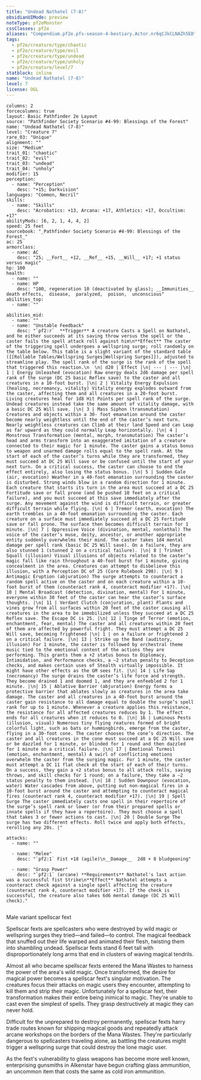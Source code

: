 ```yaml
---
title: "Undead Nathatel (7-8)"
obsidianUIMode: preview
noteType: pf2eMonster
cssClasses: pf2e
aliases: "Compendium.pf2e.pfs-season-4-bestiary.Actor.nr6qCJkCLNAZh5ED" 
tags:
  - pf2e/creature/type/chaotic
  - pf2e/creature/type/evil
  - pf2e/creature/type/undead
  - pf2e/creature/type/unholy
  - pf2e/creature/level/7
statblock: inline
name: "Undead Nathatel (7-8)"
level: 7
license: OGL
---
```


```statblock
columns: 2
forcecolumns: true
layout: Basic Pathfinder 2e Layout
source: "Pathfinder Society Scenario #4-99: Blessings of the Forest"
name: "Undead Nathatel (7-8)"
level: "Creature 7"
rare_03: "Unique"
alignment: ""
size: "Medium"
trait_01: "chaotic"
trait_02: "evil"
trait_03: "undead"
trait_04: "unholy"
modifier: 15
perception:
  - name: "Perception"
    desc: "+15; Darkvision"
languages: "Common, Necril"
skills:
  - name: "Skills"
    desc: "Acrobatics: +13, Arcana: +17, Athletics: +17, Occultism: +17"
abilityMods: [6, 2, 1, 4, 4, 2]
speed: 25 feet
sourcebook: "_Pathfinder Society Scenario #4-99: Blessings of the Forest_"
ac: 25
armorclass:
  - name: AC
    desc: "25; __Fort__ +12, __Ref__ +15, __Will__ +17; +1 status versus magic"
hp: 100
health:
  - name: ""
  - name: HP
    desc: "100, regeneration 10 (deactivated by glass); __Immunities__  death effects,  disease,  paralyzed,  poison,  unconscious"
abilities_top:
  - name: ""

abilities_mid:
  - name: ""
  - name: "Unstable Feedback"
    desc: "`pf2:r`  **Trigger** A creature Casts a Spell on Nathatel, and he either succeeds at its saving throw versus the spell or the caster fails the spell attack roll against him\n**Effect** The caster of the triggering spell undergoes a wellspring surge; roll randomly on the table below. This table is a slight variant of the standard table ([[Rollable Tables/Wellspring Surges|Wellspring Surges]]), adjusted to streamline play. The spell rank of the surge is the rank of the spell that triggered this reaction.\n  \n| d20 | Effect |\n| --- | --- |\n| 1 | Energy Unleashed (evocation) Raw energy deals 2d6 damage per spell rank of the surge (DC 25 basic Reflex save) to the caster and all creatures in a 10-foot burst. |\n| 2 | Vitality Energy Expulsion (healing, necromancy, vitality) Vitality energy explodes outward from the caster, affecting them and all creatures in a 20-foot burst. Living creatures heal for 1d8 Hit Points per spell rank of the surge. Undead creatures instead take the same amount of vitality damage, with a basic DC 25 Will save. |\n| 3 | Mass Siphon (transmutation) Creatures and objects within a 30- foot emanation around the caster become nearly weightless until the end of the caster’s next turn. Nearly weightless creatures can Climb at their land Speed and can Leap as far upward as they could normally Leap horizontally. |\n| 4 | Monstrous Transformation (mental, morph, transmutation) The caster’s head and arms transform into an exaggerated imitation of a creature connected to their magic for 1 minute. The caster gains a status bonus to weapon and unarmed damage rolls equal to the spell rank. At the start of each of the caster’s turns while they are transformed, they must succeed at DC 25 Will save or be confused until the start of your next turn. On a critical success, the caster can choose to end the effect entirely, also losing the status bonus. |\n| 5 | Sudden Gale (air, evocation) Weather in a 40-foot emanation surrounding the caster is disturbed. Strong winds blow in a random direction for 1 minute. Each creature that starts its turn in the area must succeed at a DC 25 Fortitude save or fall prone (and be pushed 10 feet on a critical failure), and you must succeed at this save immediately after the surge. Any movement against the wind is difficult terrain, or greater difficult terrain while flying. |\n| 6 | Tremor (earth, evocation) The earth trembles in a 40-foot emanation surrounding the caster. Each creature on a surface must immediately succeed at a DC 25 Fortitude save or fall prone. The surface then becomes difficult terrain for 1 minute. |\n| 7 | Oppressive Voice (divination, mental, nonlethal) The voice of the caster’s muse, deity, ancestor, or another appropriate entity suddenly overwhelms their mind. The caster takes 1d4 mental damage per spell rank (basic DC 25 Will save). On a failure, they are also stunned 1 (stunned 2 on a critical failure). |\n| 8 | Trinket Squall (illusion) Visual illusions of objects related to the caster’s magic fall like rain throughout a 40-foot burst for 1 minute, giving concealment in the area. Creatures can attempt to disbelieve this illusion, with a Perception DC of 25 (Core Rulebook 298). |\n| 9 | Antimagic Eruption (abjuration) The surge attempts to counteract a random spell active on the caster and on each creature within a 10-foot burst of them (counteract rank 4, counteract modifier +17). |\n| 10 | Mental Broadcast (detection, divination, mental) For 1 minute, everyone within 30 feet of the caster can hear the caster’s surface thoughts. |\n| 11 | Verdant Clutch (conjuration, plant) Plants and vines grow from all surfaces within 20 feet of the caster causing all creatures in the area to be immobilized unless they succeed at a DC 25 Reflex save. The Escape DC is 25. |\n| 12 | Tinge of Terror (emotion, enchantment, fear, mental) The caster and all creatures within 20 feet of them are affected by powerful fright. They must attempt a DC 25 Will save, becoming frightened |\n| 1 | on a failure or frightened 2 on a critical failure. |\n| 13 | Strike up the Band (auditory, illusion) For 1 minute, the caster is followed by orchestral theme music tied to the emotional content of the actions they are performing. This grants them a +2 status bonus to Diplomacy, Intimidation, and Performance checks, a –2 status penalty to Deception checks, and makes certain uses of Stealth virtually impossible. It might have other effects as the GM sees fit. |\n| 14 | Life Sap (necromancy) The surge drains the caster’s life force and strength. They become drained 1 and doomed 1, and they are enfeebled 2 for 1 minute. |\n| 15 | Ablative Barrier (abjuration) Energy forms a protective barrier that ablates slowly as creatures in the area take damage. The caster and all creatures in a 40-foot burst around the caster gain resistance to all damage equal to double the surge’s spell rank for up to 1 minute. Whenever a creature applies this resistance, the resistance for all affected creatures reduces by 1. The effect ends for all creatures when it reduces to 0. |\n| 16 | Luminous Pests (illusion, visual) Numerous tiny flying reatures formed of bright colorful light, such as bats or hummingbirds, emerge from the caster, flying in a 30-foot cone. The caster chooses the cone’s direction. The caster and all creatures in the cone must succeed at a DC 25 Will save or be dazzled for 1 minute, or blinded for 1 round and then dazzled for 1 minute on a critical failure. |\n| 17 | Emotional Turmoil (emotion, enchantment, mental) A swirl of conflicting emotions overwhelm the caster from the surging magic. For 1 minute, the caster must attempt a DC 11 flat check at the start of each of their turns. On a success, they gain a +2 status bonus to all attack rolls, saving throws, and skill checks for 1 round; on a failure, they take a –2 status penalty to them instead. |\n| 18 | Sudden Downpour (evocation, water) Water cascades from above, putting out non-magical fires in a 10-foot burst around the caster and attempting to counteract magical fires (counteract rank 4, counteract modifier +17). |\n| 19 | Spell Surge The caster immediately casts one spell in their repertoire of the surge’s spell rank or lower (or from their prepared spells or innate spells if they have a repertoire). They must choose a spell that takes 3 or fewer actions to cast. |\n| 20 | Double Surge The surge has two different effects. Roll twice and apply both effects, rerolling any 20s. |"

attacks:
  - name: ""

  - name: "Melee"
    desc: "`pf2:1` Fist +18 (agile)\n__Damage__  2d8 + 8 bludgeoning"

  - name: "Grasp Power"
    desc: "`pf2:1` (arcane) **Requirements** Nathatel's last action was a successful fist Strike\n**Effect** Nathatel attempts a counteract check against a single spell affecting the creature (counteract rank 4, counteract modifier +17). If the check is successful, the creature also takes 6d6 mental damage (DC 25 Will check)."
 
```


Male variant spellscar fext

Spellscar fexts are spellcasters who were destroyed by wild magic or wellspring surges they tried—and failed—to control. The magical feedback that snuffed out their life warped and animated their flesh, twisting them into shambling undead. Spellscar fexts stand 6 feet tall with disproportionately long arms that end in clusters of waving magical tendrils.

Almost all who became spellscar fexts entered the Mana Wastes to harness the power of the area's wild magic. Once transformed, the desire for magical power becomes a spellscar fext's singular motivation. The creatures focus their attacks on magic users they encounter, attempting to kill them and strip their magic. Unfortunately for a spellscar fext, their transformation makes their entire being inimical to magic. They're unable to cast even the simplest of spells. They grasp destructively at magic they can never hold.

Difficult for the unprepared to destroy permanently, spellscar fexts harry trade routes known for shipping magical goods and repeatedly attack arcane workshops on the borders of the Mana Wastes. They're particularly dangerous to spellcasters traveling alone, as battling the creatures might trigger a wellspring surge that could destroy the lone magic user.

As the fext's vulnerability to glass weapons has become more well known, enterprising gunsmiths in Alkenstar have begun crafting glass ammunition, an uncommon item that costs the same as cold iron ammunition.
